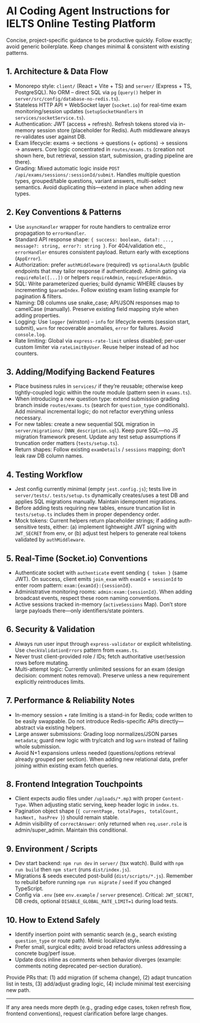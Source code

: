 # AI Coding Agent Instructions for IELTS Online Testing Platform

Concise, project-specific guidance to be productive quickly. Follow exactly; avoid generic boilerplate. Keep changes minimal & consistent with existing patterns.

## 1. Architecture & Data Flow
- Monorepo style: `client/` (React + Vite + TS) and `server/` (Express + TS, PostgreSQL). No ORM – direct SQL via `pg` (`query()` helper in `server/src/config/database-no-redis.ts`).
- Stateless HTTP API + WebSocket layer (`socket.io`) for real-time exam monitoring/session updates (`setupSocketHandlers` in `services/socketService.ts`).
- Authentication: JWT (access + refresh). Refresh tokens stored via in-memory session store (placeholder for Redis). Auth middleware always re-validates user against DB.
- Exam lifecycle: exams → sections → questions (+ options) → sessions → answers. Core logic concentrated in `routes/exams.ts` (creation not shown here, but retrieval, session start, submission, grading pipeline are there).
- Grading: Mixed automatic logic inside `POST /api/exams/sessions/:sessionId/submit`. Handles multiple question types, grouped/table questions, variant answers, multi-select semantics. Avoid duplicating this—extend in place when adding new types.

## 2. Key Conventions & Patterns
- Use `asyncHandler` wrapper for route handlers to centralize error propagation to `errorHandler`.
- Standard API response shape: `{ success: boolean, data?: ..., message?: string, error?: string }`. For 404/validation etc., `errorHandler` ensures consistent payload. Return early with exceptions (`AppError`).
- Authorization: prefer `authMiddleware` (required) vs `optionalAuth` (public endpoints that may tailor response if authenticated). Admin gating via `requireRole([...])` or helpers `requireAdmin`, `requireSuperAdmin`.
- SQL: Write parameterized queries; build dynamic WHERE clauses by incrementing `$paramIndex`. Follow existing exam listing example for pagination & filters.
- Naming: DB columns use snake_case; API/JSON responses map to camelCase (manually). Preserve existing field mapping style when adding properties.
- Logging: Use `logger` (winston) – `info` for lifecycle events (session start, submit), `warn` for recoverable anomalies, `error` for failures. Avoid `console.log`.
- Rate limiting: Global via `express-rate-limit` unless disabled; per-user custom limiter via `rateLimitByUser`. Reuse helper instead of ad hoc counters.

## 3. Adding/Modifying Backend Features
- Place business rules in `services/` if they’re reusable; otherwise keep tightly-coupled logic within the route module (pattern seen in `exams.ts`).
- When introducing a new question type: extend submission grading branch inside `routes/exams.ts` (search for `question_type` conditionals). Add minimal incremental logic; do not refactor everything unless necessary.
- For new tables: create a new sequential SQL migration in `server/migrations/` (`NNN_description.sql`). Keep pure SQL—no JS migration framework present. Update any test setup assumptions if truncation order matters (`tests/setup.ts`).
- Return shapes: Follow existing `examDetails` / `sessions` mapping; don’t leak raw DB column names.

## 4. Testing Workflow
- Jest config currently minimal (empty `jest.config.js`); tests live in `server/tests/`. `tests/setup.ts` dynamically creates/uses a test DB and applies SQL migrations manually. Maintain idempotent migrations.
- Before adding tests requiring new tables, ensure truncation list in `tests/setup.ts` includes them in proper dependency order.
- Mock tokens: Current helpers return placeholder strings; if adding auth-sensitive tests, either: (a) implement lightweight JWT signing with `JWT_SECRET` from env, or (b) adjust test helpers to generate real tokens validated by `authMiddleware`.

## 5. Real-Time (Socket.io) Conventions
- Authenticate socket with `authenticate` event sending `{ token }` (same JWT). On success, client emits `join_exam` with `examId` + `sessionId` to enter room pattern: `exam:{examId}:{sessionId}`.
- Administrative monitoring rooms: `admin:exam:{sessionId}`. When adding broadcast events, respect these room naming conventions.
- Active sessions tracked in-memory (`activeSessions` Map). Don’t store large payloads there—only identifiers/state pointers.

## 6. Security & Validation
- Always run user input through `express-validator` or explicit whitelisting. Use `checkValidationErrors` pattern from `exams.ts`.
- Never trust client-provided role / IDs; fetch authoritative user/session rows before mutating.
- Multi-attempt logic: Currently unlimited sessions for an exam (design decision: comment notes removal). Preserve unless a new requirement explicitly reintroduces limits.

## 7. Performance & Reliability Notes
- In-memory session + rate limiting is a stand-in for Redis; code written to be easily swappable. Do not introduce Redis-specific APIs directly—abstract via existing helpers.
- Large answer submissions: Grading loop normalizes/JSON parses `metadata`; guard new logic with try/catch and log `warn` instead of failing whole submission.
- Avoid N+1 expansions unless needed (questions/options retrieval already grouped per section). When adding new relational data, prefer joining within existing exam fetch queries.

## 8. Frontend Integration Touchpoints
- Client expects audio files under `/uploads/*.mp3` with proper `Content-Type`. When adjusting static serving, keep header logic in `index.ts`.
- Pagination object shape (`{ currentPage, totalPages, totalCount, hasNext, hasPrev }`) should remain stable.
- Admin visibility of `correctAnswer`: only returned when `req.user.role` is admin/super_admin. Maintain this conditional.

## 9. Environment / Scripts
- Dev start backend: `npm run dev` in `server/` (tsx watch). Build with `npm run build` then `npm start` (runs `dist/index.js`).
- Migrations & seeds executed post-build (`dist/scripts/*.js`). Remember to rebuild before running `npm run migrate` / `seed` if you changed TypeScript.
- Config via `.env` (see `env.example` / `server` presence). Critical: `JWT_SECRET`, DB creds, optional `DISABLE_GLOBAL_RATE_LIMIT=1` during load tests.

## 10. How to Extend Safely
- Identify insertion point with semantic search (e.g., search existing `question_type` or route path). Mimic localized style.
- Prefer small, surgical edits; avoid broad refactors unless addressing a concrete bug/perf issue.
- Update docs inline as comments when behavior diverges (example: comments noting deprecated per-section duration).

Provide PRs that: (1) add migration (if schema change), (2) adapt truncation list in tests, (3) add/adjust grading logic, (4) include minimal test exercising new path.

---
If any area needs more depth (e.g., grading edge cases, token refresh flow, frontend conventions), request clarification before large changes.
